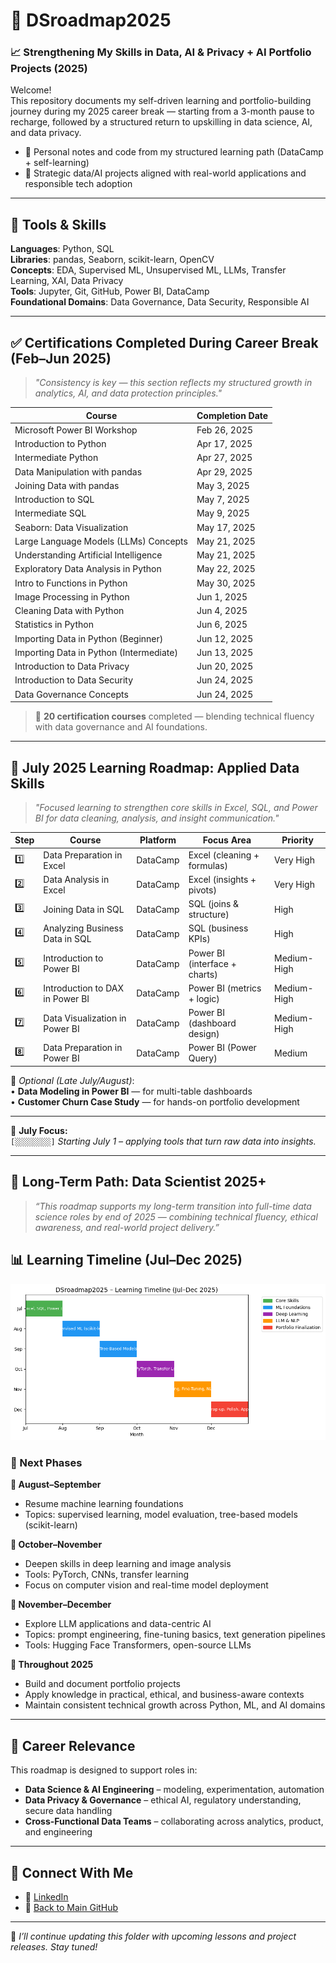 # 🧭 DSroadmap2025 

### 📈 Strengthening My Skills in Data, AI & Privacy + AI Portfolio Projects (2025)

Welcome!  
This repository documents my self-driven learning and portfolio-building journey during my 2025 career break — starting from a 3-month pause to recharge, followed by a structured return to upskilling in data science, AI, and data privacy.

- 📘 Personal notes and code from my structured learning path (DataCamp + self-learning)
- 🚀 Strategic data/AI projects aligned with real-world applications and responsible tech adoption

---

## 🧰 Tools & Skills  
**Languages**: Python, SQL  
**Libraries**: pandas, Seaborn, scikit-learn, OpenCV  
**Concepts**: EDA, Supervised ML, Unsupervised ML, LLMs, Transfer Learning, XAI, Data Privacy  
**Tools**: Jupyter, Git, GitHub, Power BI, DataCamp  
**Foundational Domains**: Data Governance, Data Security, Responsible AI

---

## ✅ Certifications Completed During Career Break (Feb–Jun 2025)

> _"Consistency is key — this section reflects my structured growth in analytics, AI, and data protection principles."_

| **Course**                                      | **Completion Date** |
|------------------------------------------------|----------------------|
| Microsoft Power BI Workshop                    | Feb 26, 2025         |
| Introduction to Python                         | Apr 17, 2025         |
| Intermediate Python                            | Apr 27, 2025         |
| Data Manipulation with pandas                  | Apr 29, 2025         |
| Joining Data with pandas                       | May 3, 2025          |
| Introduction to SQL                            | May 7, 2025          |
| Intermediate SQL                               | May 9, 2025          |
| Seaborn: Data Visualization                    | May 17, 2025         |
| Large Language Models (LLMs) Concepts          | May 21, 2025         |
| Understanding Artificial Intelligence          | May 21, 2025         |
| Exploratory Data Analysis in Python            | May 22, 2025         |
| Intro to Functions in Python                   | May 30, 2025         |
| Image Processing in Python                     | Jun 1, 2025          |
| Cleaning Data with Python                      | Jun 4, 2025          |
| Statistics in Python                           | Jun 6, 2025          |
| Importing Data in Python (Beginner)            | Jun 12, 2025         |
| Importing Data in Python (Intermediate)        | Jun 13, 2025         |
| Introduction to Data Privacy                   | Jun 20, 2025         |
| Introduction to Data Security                  | Jun 24, 2025         |
| Data Governance Concepts                       | Jun 24, 2025         |

> 🎯 **20 certification courses** completed — blending technical fluency with data governance and AI foundations.

---

## 📘 July 2025 Learning Roadmap: Applied Data Skills

> _"Focused learning to strengthen core skills in Excel, SQL, and Power BI for data cleaning, analysis, and insight communication."_  

| **Step** | **Course**                                      | **Platform** | **Focus Area**             | **Priority** |
|---------|--------------------------------------------------|--------------|-----------------------------|--------------|
| 1️⃣     | Data Preparation in Excel                        | DataCamp     | Excel (cleaning + formulas) | Very High    |
| 2️⃣     | Data Analysis in Excel                           | DataCamp     | Excel (insights + pivots)   | Very High    |
| 3️⃣     | Joining Data in SQL                              | DataCamp     | SQL (joins & structure)     | High         |
| 4️⃣     | Analyzing Business Data in SQL                   | DataCamp     | SQL (business KPIs)         | High         |
| 5️⃣     | Introduction to Power BI                         | DataCamp     | Power BI (interface + charts)| Medium-High  |
| 6️⃣     | Introduction to DAX in Power BI                  | DataCamp     | Power BI (metrics + logic)  | Medium-High  |
| 7️⃣     | Data Visualization in Power BI                   | DataCamp     | Power BI (dashboard design) | Medium-High  |
| 8️⃣     | Data Preparation in Power BI                     | DataCamp     | Power BI (Power Query)      | Medium       |

📌 _Optional (Late July/August)_:  
• **Data Modeling in Power BI** — for multi-table dashboards  
• **Customer Churn Case Study** — for hands-on portfolio development  

---

📅 **July Focus:**  
`[░░░░░░░░]` *Starting July 1 – applying tools that turn raw data into insights.*

---

## 🧭 Long-Term Path: Data Scientist 2025+

> _“This roadmap supports my long-term transition into full-time data science roles by end of 2025 — combining technical fluency, ethical awareness, and real-world project delivery.”_

## 📊 Learning Timeline (Jul–Dec 2025)

![DSroadmap2025 Timeline](./dsroadmap2025_timeline.png)


### 🔄 Next Phases

**📅 August–September**  
- Resume machine learning foundations  
- Topics: supervised learning, model evaluation, tree-based models (scikit-learn)

**📅 October–November**  
- Deepen skills in deep learning and image analysis  
- Tools: PyTorch, CNNs, transfer learning  
- Focus on computer vision and real-time model deployment

**📅 November–December**  
- Explore LLM applications and data-centric AI  
- Topics: prompt engineering, fine-tuning basics, text generation pipelines  
- Tools: Hugging Face Transformers, open-source LLMs

**📌 Throughout 2025**  
- Build and document portfolio projects  
- Apply knowledge in practical, ethical, and business-aware contexts  
- Maintain consistent technical growth across Python, ML, and AI domains

---

## 🎯 Career Relevance

This roadmap is designed to support roles in:

- **Data Science & AI Engineering** – modeling, experimentation, automation  
- **Data Privacy & Governance** – ethical AI, regulatory understanding, secure data handling  
- **Cross-Functional Data Teams** – collaborating across analytics, product, and engineering

---

## 🔗 Connect With Me

- 💼 [LinkedIn](https://www.linkedin.com/in/nurulsabrina1910/)  
- 📁 [Back to Main GitHub](https://github.com/sabrinaMKE201073)

---

🚀 *I’ll continue updating this folder with upcoming lessons and project releases. Stay tuned!*
